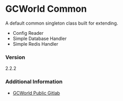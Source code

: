 # GCWorld Common

A default common singleton class built for extending.

  - Config Reader
  - Simple Database Handler
  - Simple Redis Handler

### Version
2.2.2

### Additional Information

* [GCWorld Public Gitlab](https://gitlab.konghack.com/groups/GCWorld)
